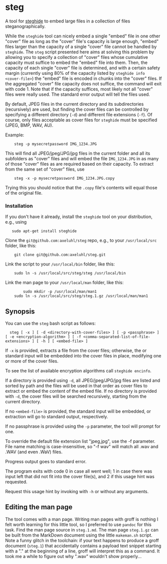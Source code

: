 # steg
A tool for [steghide](http://steghide.sourceforge.net/) to embed large files in a collection of files steganographically.

While the ``steghide`` tool can nicely embed a single "embed" file in one other "cover" file as long as the "cover" file's capacity is large enough, "embed" files larger than the capacity of a single "cover" file cannot be handled by ``steghide``. The ``steg`` script presented here aims at solving this problem by allowing you to specify a collection of "cover" files whose cumulative capacity must suffice to embed the "embed" file into them. Then, the capacity of each single "cover" file is determined, and with a certain safety margin (currently using 80% of the capacity listed by ``steghide info <cover-file>``) the "embed" file is encoded in chunks into the "cover" files. If the aggregated "cover" file capacity does not suffice, the command will exit with code 1. Note that if the capacity suffices, most likely not all "cover" files were really used. The standard error output will tell the files used.

By default, JPEG files in the current directory and its subdirectories (recursively) are used, but finding the cover files can be controlled by specifying a different directory (``-d``) and different file extensions (``-f``). Of course, only files acceptable as cover files for ``steghide`` must be specified (JPEG, BMP, WAV, AU).

Example:
```
	steg -p mysecretpassword IMG_1234.JPG
```
This will find all JPEG/jpeg/JPG/jpg files in the current folder and all its subfolders as "cover" files and will embed the file ``IMG_1234.JPG`` in as many of those "cover" files as are required based on their capacity. To extract from the same set of "cover" files, use
```
	steg -x -p mysecretpassword IMG_1234.JPG.copy
```
Trying this you should notice that the ``.copy`` file's contents will equal those of the original file.

### Installation

If you don't have it already, install the ``steghide`` tool on your distribution, e.g., using
```
   sudo apt-get install steghide
```
Clone the ``git@github.com:axeluhl/steg`` repo, e.g., to your ``/usr/local/src`` folder, like this:
```
	git clone git@github.com:axeluhl/steg.git
```
Link the script to your ``/usr/local/bin`` folder, like this:
```
	sudo ln -s /usr/local/src/steg/steg /usr/local/bin
```
Link the man page to your ``/usr/local/man`` folder, like this:
```
        sudo mkdir -p /usr/local/man/man1
	sudo ln -s /usr/local/src/steg/steg.1.gz /usr/local/man/man1
```

## Synopsis
You can use the ``steg`` bash script as follows:
```
  steg [ -x ] [ -d <directory-with-cover-files> ] [ -p <passphrase> ] [ -e <encryption-algorithm> ] [ -f <comma-separated-list-of-file-extensions> ] [ -h ] [ <embed-file> ]
```

If ``-x`` is provided, extracts a file from the cover files; otherwise, the <embed-file> or standard input will be embedded into the cover files in place, modifying one or more of the cover files.

To see the list of available encryption algorithms call ``steghide encinfo``.

If a directory is provided using ``-d``, all JPEG/jpeg/JPG/jpg files are listed and sorted by path and the files will be used in that order as cover files to extract or embed the content of the embed file. If no directory is provided with ``-d``, the cover files will be searched recursively, starting from the current directory.

If no ``<embed-file>`` is provided, the standard input will be embedded, or extraction will go to standard output, respectively.

If no passphrase is provided using the ``-p`` parameter, the tool will prompt for one.

To override the default file extension list "jpeg,jpg", use the -f parameter. File name matching
is case-insensitive, so "-f wav" will match all .wav and .WAV (and even .WaV) files.

Progress output goes to standard error.

The program exits with code 0 in case all went well; 1 in case there was input left that did not
fit into the cover file(s), and 2 if this usage hint was requested.

Request this usage hint by invoking with ``-h`` or without any arguments.

## Editing the man page

The tool comes with a man page. Writing man pages with groff is nothing I felt worth learning for this little
tool, so I preferred to use ``pandoc`` for this task. Find the man page source in ``steg.1.md``. The man page
``steg.1.gz`` can be built from the MarkDown document using the little ``makeman.sh`` script. Note a funny
glitch in the toolchain: if your text happens to produce a groff document (``steg.1``) that accidentally
contains a payload text snippet starting with a "." at the beginning of a line, groff will interpret this
as a command. It took me a while to figure out why ".wav" wouldn't show properly...
